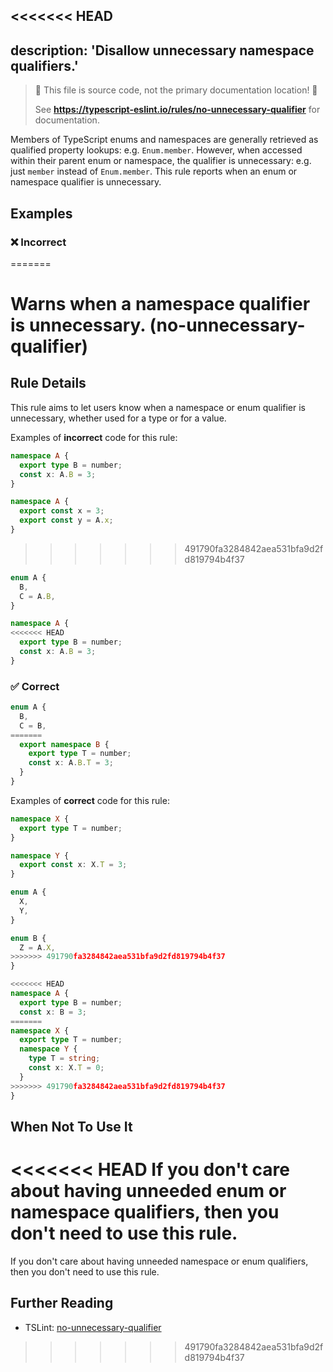 <<<<<<< HEAD
---
description: 'Disallow unnecessary namespace qualifiers.'
---

> 🛑 This file is source code, not the primary documentation location! 🛑
>
> See **https://typescript-eslint.io/rules/no-unnecessary-qualifier** for documentation.

Members of TypeScript enums and namespaces are generally retrieved as qualified property lookups: e.g. `Enum.member`.
However, when accessed within their parent enum or namespace, the qualifier is unnecessary: e.g. just `member` instead of `Enum.member`.
This rule reports when an enum or namespace qualifier is unnecessary.

## Examples

<!--tabs-->

### ❌ Incorrect
=======
# Warns when a namespace qualifier is unnecessary. (no-unnecessary-qualifier)

## Rule Details

This rule aims to let users know when a namespace or enum qualifier is unnecessary,
whether used for a type or for a value.

Examples of **incorrect** code for this rule:

```ts
namespace A {
  export type B = number;
  const x: A.B = 3;
}
```

```ts
namespace A {
  export const x = 3;
  export const y = A.x;
}
```
>>>>>>> 491790fa3284842aea531bfa9d2fd819794b4f37

```ts
enum A {
  B,
  C = A.B,
}
```

```ts
namespace A {
<<<<<<< HEAD
  export type B = number;
  const x: A.B = 3;
}
```

### ✅ Correct

```ts
enum A {
  B,
  C = B,
=======
  export namespace B {
    export type T = number;
    const x: A.B.T = 3;
  }
}
```

Examples of **correct** code for this rule:

```ts
namespace X {
  export type T = number;
}

namespace Y {
  export const x: X.T = 3;
}
```

```ts
enum A {
  X,
  Y,
}

enum B {
  Z = A.X,
>>>>>>> 491790fa3284842aea531bfa9d2fd819794b4f37
}
```

```ts
<<<<<<< HEAD
namespace A {
  export type B = number;
  const x: B = 3;
=======
namespace X {
  export type T = number;
  namespace Y {
    type T = string;
    const x: X.T = 0;
  }
>>>>>>> 491790fa3284842aea531bfa9d2fd819794b4f37
}
```

## When Not To Use It

<<<<<<< HEAD
If you don't care about having unneeded enum or namespace qualifiers, then you don't need to use this rule.
=======
If you don't care about having unneeded namespace or enum qualifiers, then you don't need to use this rule.

## Further Reading

- TSLint: [no-unnecessary-qualifier](https://palantir.github.io/tslint/rules/no-unnecessary-qualifier/)
>>>>>>> 491790fa3284842aea531bfa9d2fd819794b4f37
